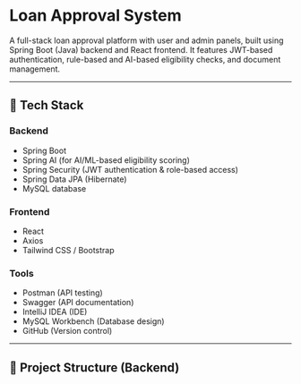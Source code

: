 # Loan Approval System

A full-stack loan approval platform with user and admin panels, built using Spring Boot (Java) backend and React frontend. It features JWT-based authentication, rule-based and AI-based eligibility checks, and document management.

---

## 🚀 Tech Stack

### Backend
- Spring Boot
- Spring AI (for AI/ML-based eligibility scoring)
- Spring Security (JWT authentication & role-based access)
- Spring Data JPA (Hibernate)
- MySQL database

### Frontend
- React
- Axios
- Tailwind CSS / Bootstrap

### Tools
- Postman (API testing)
- Swagger (API documentation)
- IntelliJ IDEA (IDE)
- MySQL Workbench (Database design)
- GitHub (Version control)

---

## 📁 Project Structure (Backend)

